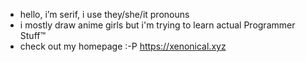 - hello, i’m serif, i use they/she/it pronouns
- i mostly draw anime girls but i'm trying to learn actual Programmer Stuff™
- check out my homepage :-P https://xenonical.xyz
